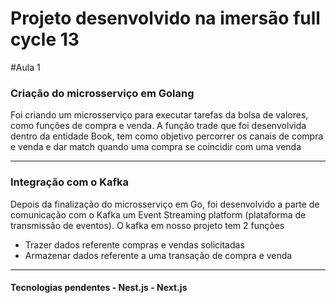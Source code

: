 # Projeto desenvolvido na imersão full cycle 13

#Aula 1

<h3>Criação do microsserviço em Golang</h3>

<p>Foi criando um microsserviço para executar tarefas da bolsa de valores, como funções de compra e venda.
A função trade que foi desenvolvida dentro da entidade Book, tem como objetivo percorrer os canais de compra e venda
e dar match quando uma compra se coincidir com uma venda</p>
 
<hr>

<h3>Integração com o Kafka</h3>

<p>Depois da finalização do microsserviço em Go, foi desenvolvido a parte de comunicação com o Kafka um Event Streaming platform
(plataforma de transmissão de eventos). O kafka em nosso projeto tem 2 funções
 
 <ul>
  <li>Trazer dados referente compras e vendas solicitadas</li>
  <li>Armazenar dados referente a uma transação de compra e venda </li>
 </ul>

<hr>
 
<h4>Tecnologias pendentes
 - Nest.js
 - Next.js
